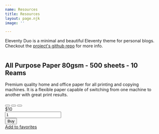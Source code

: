 ```yaml
---
name: Resources
title: Resources
layout: page.njk
image: ''

---
```

Eleventy Duo is a minimal and beautiful Eleventy theme for personal blogs. Checkout the [project's github repo](https://github.com/yinkakun/eleventy-duo) for more info.

<section class="py-12 px-4">
  <div class="flex flex-wrap -mx-4">
    <div class="lg:w-1/2 px-4 mb-4 lg:mb-0">
      <img class="rounded shadow" src="placeholders-2-0/pictures/paper.jpg" alt="">
    </div>
    <div class="lg:w-1/2 px-4">
      <h2 class="text-4xl mb-4 font-semibold font-heading">All Purpose Paper 80gsm - 500 sheets - 10 Reams</h2>
      <p class="mb-6 text-gray-400 leading-relaxed">Premium quality home and office paper for all printing and copying machines. It is a flexible paper capable of switching from one machine to another with great print results.</p>
      <div class="mb-6">
        <button class="inline-flex items-center justify-center h-8 w-8 mr-2 bg-gray-400 rounded-full"></button>
        <button class="inline-flex items-center justify-center h-8 w-8 mr-2 bg-gray-300 rounded-full"></button>
        <button class="inline-flex items-center justify-center h-8 w-8 mr-2 bg-gray-100 rounded-full"></button>
      </div>
      <div class="flex mb-6">
        <span class="text-2xl">$10</span>
        <div class="flex flex-wrap ml-4">
          <div class="w-1/2">
            <input class="appearance-none block w-full py-2 px-4 leading-snug text-gray-700 bg-gray-50 focus:bg-white border border-gray-200 focus:border-gray-500 rounded md:rounded-r-none focus:outline-none" type="number" value="1">
          </div>
          <div class="w-1/2">
            <button class="inline-block w-full py-3 px-4 leading-none text-white bg-indigo-600 hover:bg-indigo-700 font-semibold rounded md:rounded-l-none">Buy</button>
          </div>
        </div>
      </div>
      <div class="pt-4 border-t"><a class="text-indigo-600 hover:underline" href="#">Add to favorites</a></div>
    </div>
  </div>
</section>